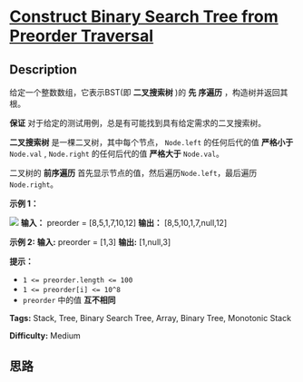 # [Construct Binary Search Tree from Preorder Traversal][title]

## Description

给定一个整数数组，它表示BST(即 **二叉搜索树** )的 **先** **序遍历** ，构造树并返回其根。

**保证** 对于给定的测试用例，总是有可能找到具有给定需求的二叉搜索树。

**二叉搜索树** 是一棵二叉树，其中每个节点， `Node.left` 的任何后代的值 **严格小于** `Node.val` ,
`Node.right` 的任何后代的值 **严格大于** `Node.val`。

二叉树的 **前序遍历** 首先显示节点的值，然后遍历`Node.left`，最后遍历`Node.right`。



**示例 1：**

![](https://assets.leetcode.com/uploads/2019/03/06/1266.png)
            **输入：** preorder = [8,5,1,7,10,12]    **输出：** [8,5,10,1,7,null,12]    

**示例 2:**
            **输入:** preorder = [1,3]    **输出:** [1,null,3]    



**提示：**

  * `1 <= preorder.length <= 100`
  * `1 <= preorder[i] <= 10^8`
  * `preorder` 中的值 **互不相同**




**Tags:** Stack, Tree, Binary Search Tree, Array, Binary Tree, Monotonic Stack

**Difficulty:** Medium

## 思路

[title]: https://leetcode-cn.com/problems/construct-binary-search-tree-from-preorder-traversal
